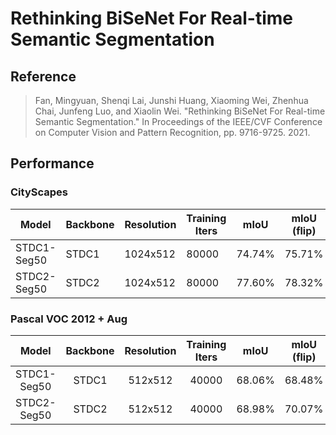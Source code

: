 # Rethinking BiSeNet For Real-time Semantic Segmentation

## Reference

> Fan, Mingyuan, Shenqi Lai, Junshi Huang, Xiaoming Wei, Zhenhua Chai, Junfeng Luo, and Xiaolin Wei. "Rethinking BiSeNet For Real-time Semantic Segmentation." In Proceedings of the IEEE/CVF Conference on Computer Vision and Pattern Recognition, pp. 9716-9725. 2021.


## Performance

### CityScapes

| Model | Backbone | Resolution | Training Iters | mIoU | mIoU (flip) | mIoU (ms+flip) | Links |
|---|---|---|---|---|---|---|---|
|STDC1-Seg50|STDC1|1024x512|80000|74.74%|75.71%|76.77%|[model](https://bj.bcebos.com/paddleseg/dygraph/cityscapes/stdc1_seg_cityscapes_1024x512_80k/model.pdparams) \| [log](https://bj.bcebos.com/paddleseg/dygraph/cityscapes/stdc1_seg_cityscapes_1024x512_80k/train.log) |
|STDC2-Seg50|STDC2|1024x512|80000|77.60%|78.32%|79.09%|[model](https://bj.bcebos.com/paddleseg/dygraph/cityscapes/stdc2_seg_cityscapes_1024x512_80k/model.pdparams) \| [log](https://bj.bcebos.com/paddleseg/dygraph/cityscapes/stdc2_seg_cityscapes_1024x512_80k/train.log) |

### Pascal VOC 2012 + Aug

| Model | Backbone | Resolution | Training Iters | mIoU | mIoU (flip) | mIoU (ms+flip) | Links |
|:-:|:-:|:-:|:-:|:-:|:-:|:-:|:-:|
|STDC1-Seg50|STDC1|512x512|40000|68.06%|68.48%|69.26%|[model](https://bj.bcebos.com/paddleseg/dygraph/pascal_voc12/stdc1_seg_voc12aug_512x512_40k/model.pdparams) \| [log](https://bj.bcebos.com/paddleseg/dygraph/pascal_voc12/stdc1_seg_voc12aug_512x512_40k/train.log) |
|STDC2-Seg50|STDC2|512x512|40000|68.98%|70.07%|70.72%|[model](https://bj.bcebos.com/paddleseg/dygraph/pascal_voc12/stdc2_seg_voc12aug_512x512_40k/model.pdparams) \| [log](https://bj.bcebos.com/paddleseg/dygraph/pascal_voc12/stdc2_seg_voc12aug_512x512_40k/train.log) |
